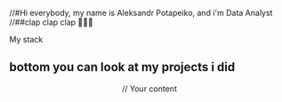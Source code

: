 <p align="center">
  
//#Hi everybody, my name is Aleksandr Potapeiko, and i'm Data Analyst
//##clap clap clap 👋👋👋
</p>

My stack
## bottom you can look at my projects i did

<p align="center">
// Your content
</p>



<!--
**saponchik/saponchik** is a ✨ _special_ ✨ repository because its `README.md` (this file) appears on your GitHub profile.

Here are some ideas to get you started:

- 🔭 I’m currently working on ...
- 🌱 I’m currently learning ...
- 👯 I’m looking to collaborate on ...
- 🤔 I’m looking for help with ...
- 💬 Ask me about ...
- 📫 How to reach me: ...
- 😄 Pronouns: ...
- ⚡ Fun fact: ...
-->

